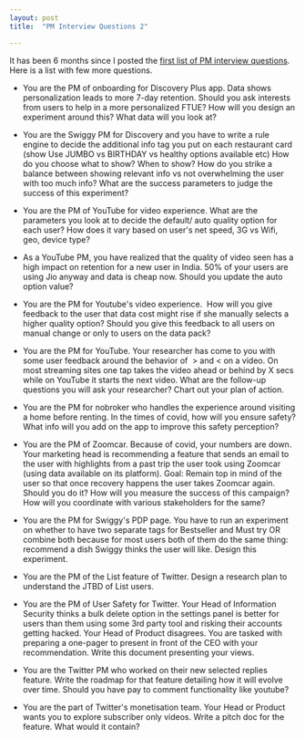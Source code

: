 ```yaml
---
layout: post
title:  "PM Interview Questions 2"

---
```

It has been 6 months since I posted the [first list of PM interview questions](https://manassaloi.com/2020/02/01/pm-interview-questions.html). Here is a list with few more questions.

- You are the PM of onboarding for Discovery Plus app. Data shows personalization leads to more 7-day retention. Should you ask interests from users to help in a more personalized FTUE? How will you design an experiment around this? What data will you look at?

- You are the Swiggy PM for Discovery and you have to write a rule engine to decide the additional info tag you put on each restaurant card (show Use JUMBO vs BIRTHDAY vs healthy options available etc) How do you choose what to show? When to show? How do you strike a balance between showing relevant info vs not overwhelming the user with too much info? What are the success parameters to judge the success of this experiment?

- You are the PM of YouTube for video experience. What are the parameters you look at to decide the default/ auto quality option for each user? How does it vary based on user's net speed, 3G vs Wifi, geo, device type?

- As a YouTube PM, you have realized that the quality of video seen has a high impact on retention for a new user in India. 50% of your users are using Jio anyway and data is cheap now. Should you update the auto option value?

- You are the PM for Youtube's video experience.  How will you give feedback to the user that data cost might rise if she manually selects a higher quality option? Should you give this feedback to all users on manual change or only to users on the data pack?

- You are the PM for YouTube. Your researcher has come to you with some user feedback around the behavior of  > and < on a video. On most streaming sites one tap takes the video ahead or behind by X secs while on YouTube it starts the next video. What are the follow-up questions you will ask your researcher? Chart out your plan of action.

- You are the PM for nobroker who handles the experience around visiting a home before renting. In the times of covid, how will you ensure safety? What info will you add on the app to improve this safety perception?

- You are the PM of Zoomcar. Because of covid, your numbers are down. Your marketing head is recommending a feature that sends an email to the user with highlights from a past trip the user took using Zoomcar (using data available on its platform). Goal: Remain top in mind of the user so that once recovery happens the user takes Zoomcar again. Should you do it? How will you measure the success of this campaign? How will you coordinate with various stakeholders for the same?

- You are the PM for Swiggy's PDP page. You have to run an experiment on whether to have two separate tags for Bestseller and Must try OR combine both because for most users both of them do the same thing: recommend a dish Swiggy thinks the user will like. Design this experiment.

- You are the PM of the List feature of Twitter. Design a research plan to understand the JTBD of List users.

- You are the PM of User Safety for Twitter. Your Head of Information Security thinks a bulk delete option in the settings panel is better for users than them using some 3rd party tool and risking their accounts getting hacked. Your Head of Product disagrees. You are tasked with preparing a one-pager to present in front of the CEO with your recommendation. Write this document presenting your views.

- You are the Twitter PM who worked on their new selected replies feature. Write the roadmap for that feature detailing how it will evolve over time. Should you have pay to comment functionality like youtube?

- You are the part of Twitter's monetisation team. Your Head or Product wants you to explore subscriber only videos. Write a pitch doc for the feature. What would it contain?
